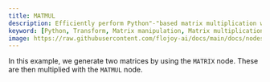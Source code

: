 ```yaml
---
title: MATMUL
description: Efficiently perform Python"-"based matrix multiplication with Flojoy's MATMUL transformer. In this example, we generate two matrices by using the MATRIX node. These are then multiplied with the MATMUL node.
keyword: [Python, Transform, Matrix manipulation, Matrix multiplication transformer, Python matrix manipulation, Data processing with MATMUL, Python matrix calculations, Streamline data analysis, Matrix transformation techniques, Matrix multiplication algorithms, Python data manipulation,Accurate data insights, Matrix multiplication in Python]
image: https://raw.githubusercontent.com/flojoy-ai/docs/main/docs/nodes/TRANSFORMERS/MATRIX_MANIPULATION/MATMUL/examples/EX1/output.jpeg
---
```


In this example, we generate two matrices by using the `MATRIX` node. These are then multiplied with the `MATMUL` node. 